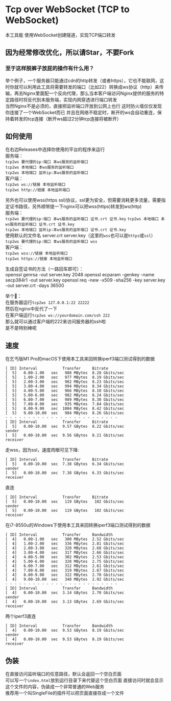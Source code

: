# Tcp over WebSocket (TCP to WebSocket)
本工具能 使用WebSocket创建隧道，实现TCP端口转发  
## 因为经常修改优化，所以请Star，不要Fork  
### 至于这样脱裤子放屁的操作有什么用？  
举个例子，一个服务器只能通过cdn的http转发（或者https），它也不能联网，这时你就可以利用此工具将需要转发的端口（比如22）转换成ws协议（http）来传输，再去Nginx里面配一个反向代理，那么当本客户端访问Nginx提供的服务的特定路径时将反代到本服务端，实现内网穿透进行端口转发  
当然Nginx不是必须的，直接把监听端口开放到公网上也行
这时防火墙仅仅发现你连接了一个WebSocket而已
并且在网络不稳定时，断开的ws会自动重连，保持着转发的tcp连接（断开ws超过2分钟tcp连接将被断开）

## 如何使用
在右边Releases中选择你使用的平台的程序来运行  
服务端：  
`tcp2ws 要代理的ip:端口 本ws服务的监听端口`   
`tcp2ws 本地端口 本ws服务的监听端口`  
`tcp2ws 本地端口 监听ip:本ws服务的监听端口`   
客户端：  
`tcp2ws ws://链接 本地监听端口`  
`tcp2ws http://链接 本地监听端口`  

另外也可以使用wss(https ssl)协议，ssl更为安全，但需要消耗更多流量，需要指定证书路径，另外顺带提一下nginx可以把wss(https)转发到ws(http)  
服务端：  
`tcp2ws 要代理的ip:端口 本ws服务的监听端口 证书.crt 证书.key`
`tcp2ws 本地端口 本ws服务的监听端口 证书.crt 证书.key`   
`tcp2ws 本地端口 监听ip:本ws服务的监听端口 证书.crt 证书.key`   
使用默认的文件名 server.crt server.key（这里的`wss`也可以是`https`或`ssl`）   
`tcp2ws 要代理的ip:端口 本ws服务的监听端口 wss`  
客户端：  
`tcp2ws wss://链接 本地监听端口`  
`tcp2ws https://链接 本地监听端口`  

生成自签证书的方法（一路回车即可）：  
openssl genrsa -out server.key 2048
openssl ecparam -genkey -name secp384r1 -out server.key
openssl req -new -x509 -sha256 -key server.key -out server.crt -days 36500

举个🌰：  
在服务器运行`tcp2ws 127.0.0.1:22 22222`  
然后在nginx中反代了一下  
在客户端运行`tcp2ws ws://yourdomain.com/ssh 222`  
那么就可以通过客户端的222来访问服务器的ssh啦  
是不是特别棒呢  

## 速度
在乞丐版M1 Pro的macOS下使用本工具来回转换iperf3端口测试得到的数据
```
[ ID] Interval           Transfer     Bitrate
[  5]   0.00-1.00   sec   988 MBytes  8.28 Gbits/sec
[  5]   1.00-2.00   sec   977 MBytes  8.19 Gbits/sec
[  5]   2.00-3.00   sec   982 MBytes  8.23 Gbits/sec
[  5]   3.00-4.00   sec   994 MBytes  8.34 Gbits/sec
[  5]   4.00-5.00   sec   966 MBytes  8.10 Gbits/sec
[  5]   5.00-6.00   sec   982 MBytes  8.24 Gbits/sec
[  5]   6.00-7.00   sec   989 MBytes  8.30 Gbits/sec
[  5]   7.00-8.00   sec   935 MBytes  7.84 Gbits/sec
[  5]   8.00-9.00   sec  1004 MBytes  8.42 Gbits/sec
[  5]   9.00-10.00  sec   984 MBytes  8.26 Gbits/sec
- - - - - - - - - - - - - - - - - - - - - - - - -
[ ID] Interval           Transfer     Bitrate
[  5]   0.00-10.00  sec  9.57 GBytes  8.22 Gbits/sec                  sender
[  5]   0.00-10.00  sec  9.56 GBytes  8.21 Gbits/sec                  receiver
```
走wss，因为ssl，速度肉眼可见下降:
```
[ ID] Interval           Transfer     Bitrate
[  5]   0.00-10.00  sec  7.38 GBytes  6.34 Gbits/sec                  sender
[  5]   0.00-10.00  sec  7.38 GBytes  6.33 Gbits/sec                  receiver
```
直连
```
[ ID] Interval           Transfer     Bitrate
[  5]   0.00-10.00  sec   119 GBytes   102 Gbits/sec                  sender
[  5]   0.00-10.00  sec   119 GBytes   102 Gbits/sec                  receiver
```
在i7-8550u的Windows下使用本工具来回转换iperf3端口测试得到的数据
```
[ ID] Interval           Transfer     Bandwidth
[  4]   0.00-1.00   sec   300 MBytes  2.52 Gbits/sec
[  4]   1.00-2.00   sec   336 MBytes  2.81 Gbits/sec
[  4]   2.00-3.00   sec   320 MBytes  2.68 Gbits/sec
[  4]   3.00-4.00   sec   317 MBytes  2.66 Gbits/sec
[  4]   4.00-5.00   sec   302 MBytes  2.53 Gbits/sec
[  4]   5.00-6.00   sec   328 MBytes  2.75 Gbits/sec
[  4]   6.00-7.00   sec   312 MBytes  2.61 Gbits/sec
[  4]   7.00-8.00   sec   319 MBytes  2.67 Gbits/sec
[  4]   8.00-9.00   sec   322 MBytes  2.70 Gbits/sec
[  4]   9.00-10.00  sec   348 MBytes  2.92 Gbits/sec
- - - - - - - - - - - - - - - - - - - - - - - - -
[ ID] Interval           Transfer     Bandwidth
[  4]   0.00-10.00  sec  3.14 GBytes  2.70 Gbits/sec                  sender
[  4]   0.00-10.00  sec  3.13 GBytes  2.69 Gbits/sec                  receiver
```
两个iperf3直连
```
[ ID] Interval           Transfer     Bandwidth
[  4]   0.00-10.00  sec  9.53 GBytes  8.19 Gbits/sec                  sender
[  4]   0.00-10.00  sec  9.53 GBytes  8.19 Gbits/sec                  receiver
```

## 伪装
在直接访问监听端口的任意路径，默认会返回一个空白页面  
可以写一个`index.html`放到运行目录下来代替这个空白页面
直接访问时就会显示这个文件的内容，伪装成一个非常普通的Web服务  
推荐用一个叫SingleFile的插件可以把页面直接存成一个文件